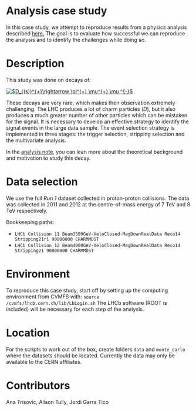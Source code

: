 # Analysis case study

In this case study, we attempt to reproduce results from a physics analysis described [here.](https://cds.cern.ch/record/1543929) The goal is to evaluate how successful we can reproduce the analysis and to identify the challenges while doing so.

# Description

This study was done on decays of: 

<a href="https://www.codecogs.com/eqnedit.php?latex=$D_{(s)}^{&plus;}\rightarrow&space;\pi^{&plus;}&space;\mu^{&plus;}&space;\mu&space;^{-}$" target="_blank"><img src="https://latex.codecogs.com/gif.latex?$D_{(s)}^{&plus;}\rightarrow&space;\pi^{&plus;}&space;\mu^{&plus;}&space;\mu&space;^{-}$" title="$D_{(s)}^{+}\rightarrow \pi^{+} \mu^{+} \mu ^{-}$" /></a>

These decays are very rare, which makes their observation extremely challenging. The LHC produces a lot of charm particles (_D_), but it also produces a much greater number of other particles which can be mistaken for the signal. It is necessary to develop an effective strategy to identify the signal events in the large data sample. The event selection strategy is implemented in three stages: the trigger selection, stripping selection and the multivariate analysis.

In the [analysis note](https://cds.cern.ch/record/1543929), you can lean more about the theoretical background and motivation to study this decay.

# Data selection

We use the full *Run 1* dataset collected in proton-proton collisions. The data was collected in 2011 and 2012 at the centre-of-mass energy of 7 TeV and 8 TeV respectively.

Bookkeeping paths:
- `LHCb Collision 11 Beam3500GeV-VeloClosed-MagDownRealData Reco14 Stripping21r1 90000000 CHARMMDST`
- `LHCb Collision 12 Beam4000GeV-VeloClosed-MagDownRealData Reco14 Stripping21 90000000 CHARMMDST`

# Environment

To reproduce this case study, start off by setting up the computing environment from CVMFS with: 
`source  /cvmfs/lhcb.cern.ch/lib/LbLogin.sh`
The LHCb software (ROOT is included) will be necessary for each step of the analysis.

# Location

For the scripts to work out of the box, create folders `data` and `monte_carlo` where the datasets should be located. Currently the data may only be available to the CERN affiliates.

# Contributors 

Ana Trisovic, Alison Tully, Jordi Garra Tico
